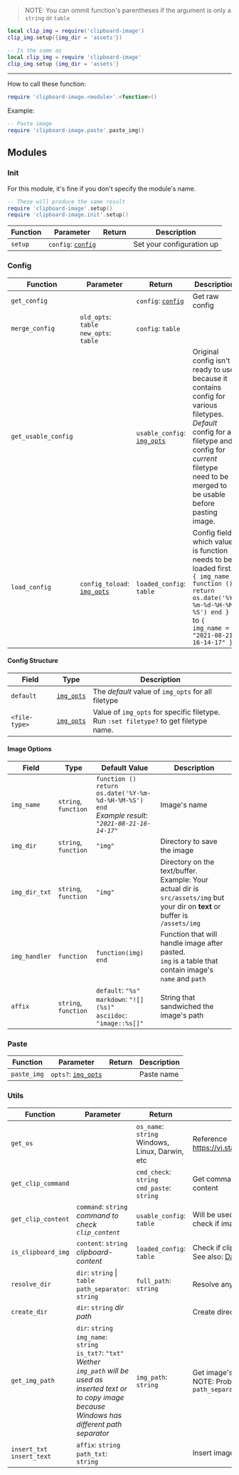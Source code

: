 > NOTE: You can ommit function's parentheses if the argument is only a `string` or `table`

```lua
local clip_img = require('clipboard-image')
clip_img.setup({img_dir = 'assets'})

-- Is the same as
local clip_img = require 'clipboard-image'
clip_img.setup {img_dir = 'assets'}
```

<hr>

How to call these function:

```lua
require 'clipboard-image.<module>'.<function>()
```

Example:
```lua
-- Paste image
require 'clipboard-image.paste'.paste_img()
```

## Modules

### Init

For this module, it's fine if you don't specify the module's name.

```lua
-- These will produce the same result
require 'clipboard-image'.setup()
require 'clipboard-image.init'.setup()
```

| Function | Parameter                               | Return | Description               |
|----------|-----------------------------------------|--------|---------------------------|
| `setup`  | `config`: [`config`](#config-structure) |        | Set your configuration up |

### Config

| Function            | Parameter                                     | Return                                        | Description                                                                                                                                                                                                        |
|---------------------|-----------------------------------------------|-----------------------------------------------|--------------------------------------------------------------------------------------------------------------------------------------------------------------------------------------------------------------------|
| `get_config`        |                                               | `config`: [`config`](#config-structure)       | Get raw config                                                                                                                                                                                                     |
| `merge_config`      | `old_opts`: `table` </br> `new_opts`: `table` | `config`: `table`                             |                                                                                                                                                                                                                    |
| `get_usable_config` |                                               | `usable_config`: [`img_opts`](#image-options) | Original config isn't ready to use because it contains config for various filetypes. <br> *Default* config for all filetype and config for *current* filetype need to be merged to be usable before pasting image. |
| `load_config`       | `config_toload`: [`img_opts`](#image-options) | `loaded_config`: `table`                      | Config field which value is function needs to be loaded first. <br> `{ img_name = function () return os.date('%Y-%m-%d-%H-%M-%S') end }` <br> to `{ img_name = "2021-08-21-16-14-17" }`                            |

#### Config Structure

| Field         | Type                         | Description                                                                                       |
|---------------|------------------------------|---------------------------------------------------------------------------------------------------|
| `default`     | [`img_opts`](#image-options) | The *default* value of `img_opts` for all filetype                                                |
| `<file-type>` | [`img_opts`](#image-options) | Value of `img_opts` for specific filetype.<br> Run `:set filetype?` to get filetype name.<br>     |

#### Image Options
| Field         | Type                 | Default Value                                                                                       | Description                                                                                                            |
|---------------|----------------------|-----------------------------------------------------------------------------------------------------|------------------------------------------------------------------------------------------------------------------------|
| `img_name`    | `string`, `function` | `function () return os.date('%Y-%m-%d-%H-%M-%S') end` <br>*Example result: `"2021-08-21-16-14-17"`* | Image's name                                                                                                           |
| `img_dir`     | `string`, `function` | `"img"`                                                                                             | Directory to save the image                                                                                            |
| `img_dir_txt` | `string`, `function` | `"img"`                                                                                             | Directory on the text/buffer.<br> Example: Your actual dir is `src/assets/img` but your dir on **text** or buffer is `/assets/img`   |
|`img_handler`  | `function`           | `function(img)  end`                                                | Function that will handle image after pasted.<br>`img` is a table that contain image's `name` and `path`|
| `affix`       | `string`, `function` | `default`: `"%s"`<br> `markdown`: `"![](%s)"`</br>`asciidoc`: `"image::%s[]"`                                                       | String that sandwiched the image's path                                                                                |

### Paste
| Function    | Parameter                                | Return | Description |
|-------------|------------------------------------------|--------|-------------|
| `paste_img` | `opts?`: [`img_opts`](#image-options)    |        | Paste name  |

### Utils
| Function                        | Parameter                                                                                                                                                                                                       | Return                                             | Description                                                                                                          |
|---------------------------------|-----------------------------------------------------------------------------------------------------------------------------------------------------------------------------------------------------------------|----------------------------------------------------|----------------------------------------------------------------------------------------------------------------------|
| `get_os`                        |                                                                                                                                                                                                                 | `os_name`: `string`<br>Windows, Linux, Darwin, etc | Reference https://vi.stackexchange.com/a/2577/33116                                                                  |
| `get_clip_command`              |                                                                                                                                                                                                                 | `cmd_check`: `string`<br>`cmd_paste`: `string`     | Get command to *check* and *paste* clipboard content                                                                 |
| `get_clip_content`              | `command`: `string`<br>*command to check `clip_content`*                                                                                                                                                        | `usable_config`: `table`                           | Will be used in `utils.is_clipboard_img` to check if image data exist                                                |
| `is_clipboard_img`              | `content`: `string`<br> *clipboard-content*                                                                                                                                                                     | `loaded_config`: `table`                           | Check if clipboard contain image data<br> See also: [Data URI scheme](https://en.wikipedia.org/wiki/Data-URI-scheme) |
| `resolve_dir`                   | `dir`: `string` \| `table`<br> `path_separator`: `string`<br>                                                                                                                                                    | `full_path`: `string`                              | Resolve any complicated pathing                                                                                      |
| `create_dir`                    | `dir`: `string` *dir path*                                                                                                                                                                                      |                                                    | Create directory                                                                                                     |
| `get_img_path`                  | `dir`: `string`<br> `img_name`: `string`<br> `is_txt?`: `"txt"`<br> *Wether `img_path` will be used as inserted text or to copy image because Windows has different path separator*                             | `img_path`: `string`                               | Get image's path<br>NOTE: Probably will replace `is_text` with `path_separator`                                       |
| `insert_txt` <br> `insert_text` | `affix`: `string` <br> `path_txt`: `string`                                                                                                                                                                     |                                                    | Insert image's path with affix                                                                                       |
